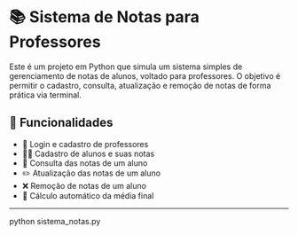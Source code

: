 # 📚 Sistema de Notas para Professores

Este é um projeto em Python que simula um sistema simples de gerenciamento de notas de alunos, voltado para professores. O objetivo é permitir o cadastro, consulta, atualização e remoção de notas de forma prática via terminal.

## 🧠 Funcionalidades

- 🔐 Login e cadastro de professores
- 👨‍🏫 Cadastro de alunos e suas notas
- 📖 Consulta das notas de um aluno
- ✏️ Atualização das notas de um aluno
- ❌ Remoção de notas de um aluno
- 🎯 Cálculo automático da média final

---

python sistema_notas.py
